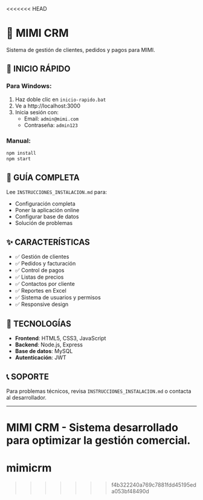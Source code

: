 <<<<<<< HEAD
# 🏢 MIMI CRM

Sistema de gestión de clientes, pedidos y pagos para MIMI.

## 🚀 INICIO RÁPIDO

### Para Windows:
1. Haz doble clic en `inicio-rapido.bat`
2. Ve a http://localhost:3000
3. Inicia sesión con:
   - Email: `admin@mimi.com`
   - Contraseña: `admin123`

### Manual:
```bash
npm install
npm start
```

## 📖 GUÍA COMPLETA

Lee `INSTRUCCIONES_INSTALACION.md` para:
- Configuración completa
- Poner la aplicación online
- Configurar base de datos
- Solución de problemas

## ✨ CARACTERÍSTICAS

- ✅ Gestión de clientes
- ✅ Pedidos y facturación
- ✅ Control de pagos
- ✅ Listas de precios
- ✅ Contactos por cliente
- ✅ Reportes en Excel
- ✅ Sistema de usuarios y permisos
- ✅ Responsive design

## 🔧 TECNOLOGÍAS

- **Frontend**: HTML5, CSS3, JavaScript
- **Backend**: Node.js, Express
- **Base de datos**: MySQL
- **Autenticación**: JWT

## 📞 SOPORTE

Para problemas técnicos, revisa `INSTRUCCIONES_INSTALACION.md` o contacta al desarrollador.

---
**MIMI CRM** - Sistema desarrollado para optimizar la gestión comercial. 
=======
# mimicrm
>>>>>>> f4b322240a769c7881fdd45195eda053bf48490d
